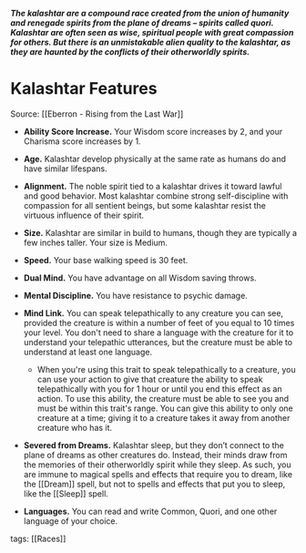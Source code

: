 _**The kalashtar are a compound race created from the union of humanity and renegade spirits from the plane of dreams – spirits called quori. Kalashtar are often seen as wise, spiritual people with great compassion for others. But there is an unmistakable alien quality to the kalashtar, as they are haunted by the conflicts of their otherworldly spirits.**_

# Kalashtar Features

Source: [[Eberron - Rising from the Last War]]

-   **Ability Score Increase.** Your Wisdom score increases by 2, and your Charisma score increases by 1.

-   **Age.** Kalashtar develop physically at the same rate as humans do and have similar lifespans.

-   **Alignment.** The noble spirit tied to a kalashtar drives it toward lawful and good behavior. Most kalashtar combine strong self-discipline with compassion for all sentient beings, but some kalashtar resist the virtuous influence of their spirit.

-   **Size.** Kalashtar are similar in build to humans, though they are typically a few inches taller. Your size is Medium.

-   **Speed.** Your base walking speed is 30 feet.

-   **Dual Mind.** You have advantage on all Wisdom saving throws.

-   **Mental Discipline.** You have resistance to psychic damage.

-   **Mind Link.** You can speak telepathically to any creature you can see, provided the creature is within a number of feet of you equal to 10 times your level. You don't need to share a language with the creature for it to understand your telepathic utterances, but the creature must be able to understand at least one language.
    -   When you're using this trait to speak telepathically to a creature, you can use your action to give that creature the ability to speak telepathically with you for 1 hour or until you end this effect as an action. To use this ability, the creature must be able to see you and must be within this trait's range. You can give this ability to only one creature at a time; giving it to a creature takes it away from another creature who has it.

-   **Severed from Dreams.** Kalashtar sleep, but they don’t connect to the plane of dreams as other creatures do. Instead, their minds draw from the memories of their otherworldly spirit while they sleep. As such, you are immune to magical spells and effects that require you to dream, like the [[Dream]] spell, but not to spells and effects that put you to sleep, like the [[Sleep]] spell.

-   **Languages.** You can read and write Common, Quori, and one other language of your choice.

tags: [[Races]]